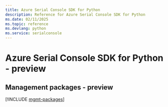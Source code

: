 ```yaml
---
title: Azure Serial Console SDK for Python
description: Reference for Azure Serial Console SDK for Python
ms.date: 02/11/2025
ms.topic: reference
ms.devlang: python
ms.service: serialconsole
---
```

# Azure Serial Console SDK for Python - preview

## Management packages - preview
[!INCLUDE [mgmt-packages](serial-console-mgmt-index.md)]